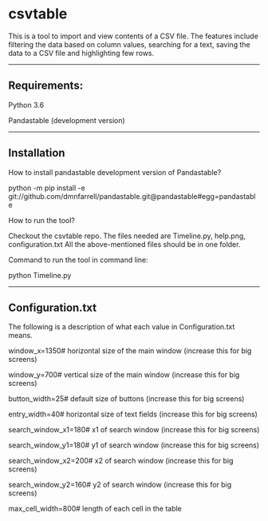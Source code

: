 # csvtable
This is a tool to import and view contents of a CSV file.
The features include filtering the data based on column values, searching for a text, saving the data to a CSV file and highlighting few rows.

-------------------------
Requirements:
-------------------------
Python 3.6

Pandastable (development version)

-----------------------
Installation
-----------------------

How to install pandastable development version of Pandastable?

python -m pip install -e git://github.com/dmnfarrell/pandastable.git@pandastable#egg=pandastable

How to run the tool?

Checkout the csvtable repo. 
The files needed are Timeline.py, help.png, configuration.txt
All the above-mentioned files should be in one folder.

Command to run the tool in command line:

python Timeline.py

--------------------
Configuration.txt
------------------
The following is a description of what each value in Configuration.txt means.

window_x=1350# horizontal size of the main window (increase this for big screens)

window_y=700# vertical size of the main window (increase this for big screens)

button_width=25# default size of buttons (increase this for big screens)

entry_width=40# horizontal size of text fields (increase this for big screens)

search_window_x1=180# x1 of search window (increase this for big screens)

search_window_y1=180# y1 of search window (increase this for big screens)

search_window_x2=200# x2 of search window (increase this for big screens)

search_window_y2=160# y2 of search window (increase this for big screens)

max_cell_width=800# length of each cell in the table

